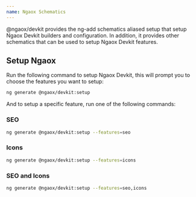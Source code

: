 ```yaml
---
name: Ngaox Schematics
---
```


@ngaox/devkit provides the ng-add schematics aliased setup that setup Ngaox Devkit builders and configuration.
In addition, it provides other schematics that can be used to setup Ngaox Devkit features.

## Setup Ngaox

Run the following command to setup Ngaox Devkit, this will prompt you to choose the features you want to setup:

```bash
ng generate @ngaox/devkit:setup
```

And to setup a specific feature, run one of the following commands:

### SEO

```bash
ng generate @ngaox/devkit:setup --features=seo
```

### Icons

```bash
ng generate @ngaox/devkit:setup --features=icons
```

### SEO and Icons

```bash
ng generate @ngaox/devkit:setup --features=seo,icons
```
